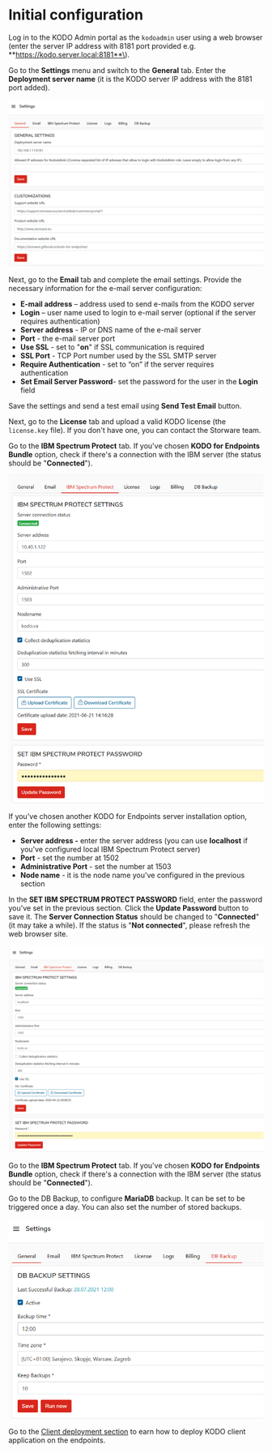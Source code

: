 # Initial configuration

Log in to the KODO Admin portal as the `kodoadmin` user using a web browser \(enter the server IP address with 8181 port provided e.g. **https://kodo.server.local:8181**\).

Go to the **Settings** menu and switch to the **General** tab. Enter the **Deployment server name** \(it is the KODO server IP address with the 8181 port added\). 

![](../.gitbook/assets/image%20%2867%29.png)

Next, go to the **Email** tab and complete the email settings. Provide the necessary information for the e-mail server configuration:

* **E-mail address** – address used to send e-mails from the KODO server
* **Login** – user name used to login to e-mail server \(optional if the server requires authentication\)
* **Server address** - IP or DNS name of the e-mail server
* **Port** - the e-mail server port
* **Use SSL** - set to "**on**" if SSL communication is required
* **SSL Port** - TCP Port number used by the SSL SMTP server
* **Require Authentication** - set to “on” if the server requires authentication
* **Set Email Server Password**- set the password for the user in the **Login** field 

Save the settings and send a test email using **Send Test Email** button.

Next, go to the **License** tab and upload a valid KODO license \(the `license.key` file\). If you don't have one, you can contact the Storware team.

Go to the **IBM Spectrum Protect** tab. If you've chosen **KODO for Endpoints Bundle** option, check if there's a connection with the IBM server \(the status should be "**Connected**"\). 

![](../.gitbook/assets/image%20%2876%29.png)

If you've chosen another KODO for Endpoints server installation option, enter the following settings:

* **Server address -** enter the server address \(you can use **localhost** if you've configured local IBM Spectrum Protect server\) 
* **Port** - set the number at 1502
* **Administrative Port** - set the number at 1503
* **Node name** - it is the node name you've configured in the previous section

In the **SET IBM SPECTRUM PROTECT PASSWORD** field, enter the password you've set in the previous section. Click the **Update Password** button to save it. The **Server Connection Status** should be changed to "**Connected**" \(it may take a while\).  If the status is "**Not connected**", please refresh the web browser site.

![](../.gitbook/assets/image%20%2814%29.png)

Go to the **IBM Spectrum Protect** tab. If you've chosen **KODO for Endpoints Bundle** option, check if there's a connection with the IBM server \(the status should be "**Connected**"\).

Go to the DB Backup, to configure **MariaDB** backup. It can be set to be triggered once a day. You can also set the number of stored backups.

![](../.gitbook/assets/image%20%2882%29.png)

Go to the [Client deployment section](deployments/) to earn how to deploy KODO client application on the endpoints.

